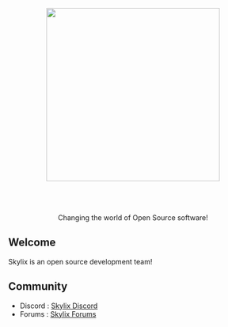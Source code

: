 <br />
<br />
<br />

<div align="center">
  <img width="350" src="https://github.com/SkylixGH/Info/blob/25899053d8dbef52e1ac1b9f0f11c87ce80a0a62/logos/Skylix%20Logo%20Text%20Dark.svg" alt="" />
</div>

<br />
<br />
<br />

<p align="center">Changing the world of Open Source software!</p>

## Welcome
Skylix is an open source development team!

## Community
 - Discord : [Skylix Discord](https://discord.gg/b9vcR6evgG)
 - Forums : [Skylix Forums](https://forums.skylix.net/skylix)

<!--

**Here are some ideas to get you started:**

🙋‍♀️ A short introduction - what is your organization all about?
🌈 Contribution guidelines - how can the community get involved?
👩‍💻 Useful resources - where can the community find your docs? Is there anything else the community should know?
🍿 Fun facts - what does your team eat for breakfast?
🧙 Remember, you can do mighty things with the power of [Markdown](https://docs.github.com/github/writing-on-github/getting-started-with-writing-and-formatting-on-github/basic-writing-and-formatting-syntax)
-->

